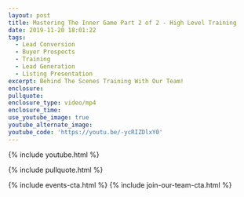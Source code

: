 ```yaml
---
layout: post
title: Mastering The Inner Game Part 2 of 2 - High Level Training
date: 2019-11-20 18:01:22
tags:
  - Lead Conversion
  - Buyer Prospects
  - Training
  - Lead Generation
  - Listing Presentation
excerpt: Behind The Scenes Training With Our Team!
enclosure:
pullquote:
enclosure_type: video/mp4
enclosure_time:
use_youtube_image: true
youtube_alternate_image:
youtube_code: 'https://youtu.be/-ycRIZDlxY0'
---
```


{% include youtube.html %}

{% include pullquote.html %}

{% include events-cta.html %} {% include join-our-team-cta.html %}